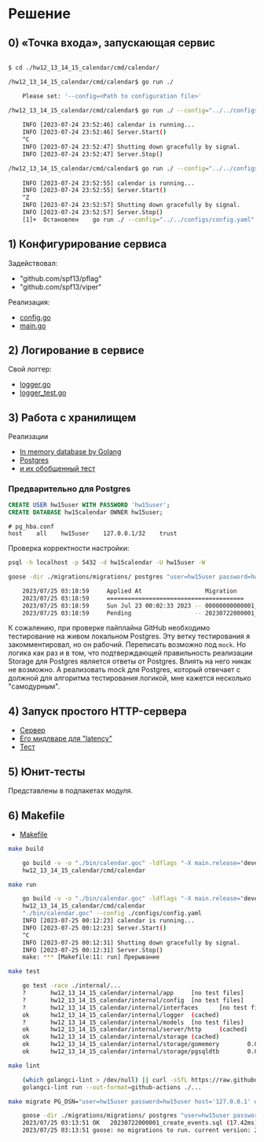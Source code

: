 # Решение

## 0) «Точка входа», запускающая сервис

```bash

$ cd ./hw12_13_14_15_calendar/cmd/calendar/

/hw12_13_14_15_calendar/cmd/calendar$ go run ./

    Please set: '--config=<Path to configuration file>'

/hw12_13_14_15_calendar/cmd/calendar$ go run ./ --config="../../configs/config.yaml"
    
    INFO [2023-07-24 23:52:46] calendar is running...
    INFO [2023-07-24 23:52:46] Server.Start()
    ^C
    INFO [2023-07-24 23:52:47] Shutting down gracefully by signal.
    INFO [2023-07-24 23:52:47] Server.Stop()

/hw12_13_14_15_calendar/cmd/calendar$ go run ./ --config="../../configs/config.yaml"
    
    INFO [2023-07-24 23:52:55] calendar is running...
    INFO [2023-07-24 23:52:55] Server.Start()
    ^Z
    INFO [2023-07-24 23:52:57] Shutting down gracefully by signal.
    INFO [2023-07-24 23:52:57] Server.Stop()
    [1]+  Остановлен    go run ./ --config="../../configs/config.yaml"
```

## 1) Конфигурирование сервиса

Задействовал:

* "github.com/spf13/pflag"
* "github.com/spf13/viper"

Реализация:

* [config.go](internal/config/config.go)
* [main.go](cmd/calendar/main.go)

## 2) Логирование в сервисе

Свой логгер:

* [logger.go](internal/logger/logger.go)
* [logger_test.go](internal/logger/logger_test.go)

## 3) Работа с хранилищем

Реализации

* [In memory database by Golang](internal/storage/gomemory/storage.go)
* [Postgres](internal/storage/pgsqldtb/storage.go)
* [и их обобщенный тест](internal/storage/storage_test.go)

### Предварительно для Postgres

```sql
CREATE USER hw15user WITH PASSWORD 'hw15user';
CREATE DATABASE hw15calendar OWNER hw15user;
```

```text
# pg_hba.conf
host    all    hw15user    127.0.0.1/32    trust
```

Проверка корректности настройки:

```bash
psql -h localhost -p 5432 -d hw15calendar -U hw15user -W

goose -dir ./migrations/migrations/ postgres "user=hw15user password=hw15user host='127.0.0.1' database=hw15calendar" status

    2023/07/25 03:18:59     Applied At                  Migration
    2023/07/25 03:18:59     =======================================
    2023/07/25 03:18:59     Sun Jul 23 00:02:33 2023 -- 00000000000001_create_schema.sql
    2023/07/25 03:18:59     Pending                  -- 20230722000001_create_events.sql
```

К сожалению, при проверке пайплайна GitHub необходимо тестирование на живом локальном Postgres. Эту ветку тестирования я закомментировал, но он рабочий. Переписать возможно под `mock`. Но логика как раз и в том, что подтверждающей правильность реализации Storage для Postgres является ответы от Postgres. Влиять на него никак не возможно. А реализовать mock для Postgres, который отвечает с должной для алгоритма тестирования логикой, мне кажется несколько "самодурным".

## 4) Запуск простого HTTP-сервера

* [Сервер](internal/server/http/server.go)
* [Его мидлваре для "latency"](internal/server/http/middleware.go)
* [Тест](internal/server/http/server_test.go)

## 5) Юнит-тесты

Представлены в подпакетах модуля.

## 6) Makefile

* [Makefile](Makefile)

```bash
make build

    go build -v -o "./bin/calendar.goc" -ldflags "-X main.release="develop" -X main.buildDate=2023-07-25T00:11:15 -X main.gitHash=8ff86cc" ./cmd/calendar
    hw12_13_14_15_calendar/cmd/calendar

make run

    go build -v -o "./bin/calendar.goc" -ldflags "-X main.release="develop" -X main.buildDate=2023-07-25T00:12:22 -X main.gitHash=8ff86cc" ./cmd/calendar
    hw12_13_14_15_calendar/cmd/calendar
    "./bin/calendar.goc" --config ./configs/config.yaml
    INFO [2023-07-25 00:12:23] calendar is running...
    INFO [2023-07-25 00:12:23] Server.Start()
    ^C
    INFO [2023-07-25 00:12:31] Shutting down gracefully by signal.
    INFO [2023-07-25 00:12:31] Server.Stop()
    make: *** [Makefile:11: run] Прерывание

make test 

    go test -race ./internal/...
    ?       hw12_13_14_15_calendar/internal/app     [no test files]
    ?       hw12_13_14_15_calendar/internal/config  [no test files]
    ?       hw12_13_14_15_calendar/internal/interfaces      [no test files]
    ok      hw12_13_14_15_calendar/internal/logger  (cached)
    ?       hw12_13_14_15_calendar/internal/models  [no test files]
    ok      hw12_13_14_15_calendar/internal/server/http     (cached)
    ok      hw12_13_14_15_calendar/internal/storage (cached)
    ok      hw12_13_14_15_calendar/internal/storage/gomemory        0.031s
    ok      hw12_13_14_15_calendar/internal/storage/pgsqldtb        0.036s

make lint

    (which golangci-lint > /dev/null) || curl -sSfL https://raw.githubusercontent.com/golangci/golangci-lint/master/install.sh | sh -s -- -b /home/b/go/bin v1.50.1
    golangci-lint run --out-format=github-actions ./...

make migrate PG_DSN="user=hw15user password=hw15user host='127.0.0.1' database=hw15calendar"

    goose -dir ./migrations/migrations/ postgres "user=hw15user password=hw15user host='127.0.0.1' database=hw15calendar" up
    2023/07/25 03:13:51 OK   20230722000001_create_events.sql (17.42ms)
    2023/07/25 03:13:51 goose: no migrations to run. current version: 20230722000001
```
